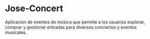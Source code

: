 # Jose-Concert
Aplicación de eventos de música que permite a los usuarios explorar, comprar y gestionar entradas para diversos conciertos y eventos musicales.
